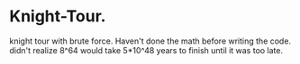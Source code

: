 # Knight-Tour.
knight tour with brute force. Haven't done the math before writing the code. didn't realize 8^64 would take 5*10^48 years to finish until it was too late.
